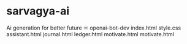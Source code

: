 # sarvagya-ai
Ai generation for better future ♾️
openai-bot-dev
index.html
style.css                                 assistant.html                          journal.html                              ledger.html                               motivate.html                            motivate.html
